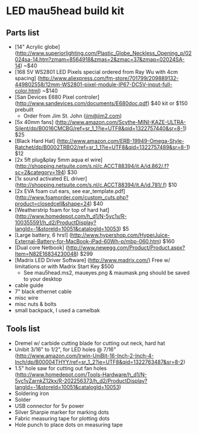 LED mau5head build kit
======================

Parts list
----------

* [14" Acrylic globe] (http://www.superiorlighting.com/Plastic_Globe_Neckless_Opening_p/02024sa-14.htm?zmam=8564918&zmas=2&zmac=37&zmap=02024SA-14) ~$40
* [168 5V WS2801 LED Pixels special ordered from Ray Wu with 4cm spacing] (http://www.aliexpress.com/fm-store/701799/209889132-449802558/12mm-WS2801-pixel-module-IP67-DC5V-input-full-color.html) ~$140
* [San Devices E680 Pixel controler] (http://www.sandevices.com/documents/E680doc.pdf) $40 kit or $150 prebuilt
  * Order from Jim St. John (jim@jim2.com)
* [5x 40mm fans] (http://www.amazon.com/Scythe-MINI-KAZE-ULTRA-Silent/dp/B0016CMCBG/ref=sr_1_1?ie=UTF8&qid=1322757440&sr=8-1) $25
* [Black Hard Hat] (http://www.amazon.com/ERB-19949-Omega-Style-Ratchet/dp/B0002TRBO2/ref=sr_1_1?ie=UTF8&qid=1322757489&sr=8-1) $12
* [2x 5ft plug&play 5mm aqua el wire] (http://shopping.netsuite.com/s.nl/c.ACCT88394/it.A/id.862/.f?sc=2&category=194) $30
* [1x sound activated EL driver] (http://shopping.netsuite.com/s.nl/c.ACCT88394/it.A/id.781/.f) $10
* [2x EVA foam cut ears, see ear_template.pdf] (http://www.foamorder.com/custom_cuts.php?product=closedcell&shape=24) $40
* [Weatherstrip foam for top of hard hat] (http://www.homedepot.com/h_d1/N-5yc1v/R-100355591/h_d2/ProductDisplay?langId=-1&storeId=10051&catalogId=10053) $5
* [Large battery, 6 hrs!] (http://www.hypershop.com/HyperJuice-External-Battery-for-MacBook-iPad-60Wh-p/mbp-060.htm) $160               
* [Dual core Netbook] (http://www.newegg.com/Product/Product.aspx?Item=N82E16834230048) $299
* [Madrix LED Driver Software] (http://www.madrix.com/) Free w/ limitations or with Madrix Start Key $500
  * See mau5head.ms2, maueyes.png & maumask.png should be saved to your desktop
* cable guide
* 7" black ethernet cable
* misc wire
* misc nuts & bolts
* small backpack, I used a camelbak


Tools list
----------
* Dremel w/ carbide cutting blade for cutting out neck, hard hat
* Unibit 3/16" to 1/2", for LED holes @ 7/16" (http://www.amazon.com/Irwin-UniBit-16-Inch-2-Inch-4-Inch/dp/B00004THYY/ref=sr_1_2?ie=UTF8&qid=1322763487&sr=8-2)
* 1.5" hole saw for cutting out fan holes (http://www.homedepot.com/Tools-Hardware/h_d1/N-5yc1vZarnkZ12kx/R-202256373/h_d2/ProductDisplay?langId=-1&storeId=10051&catalogId=10053)
* Soldering iron
* Solder
* USB connector for 5v power
* Silver Sharpie marker for marking dots
* Fabric measuring tape for plotting dots
* Hole punch to place dots on measuring tape
